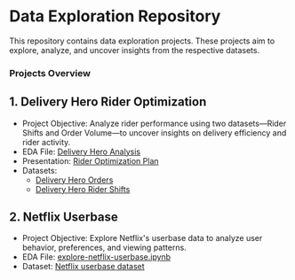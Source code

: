 Data Exploration Repository
===========

This repository contains data exploration projects. These projects aim to explore, analyze, and uncover insights from the respective datasets.

### Projects Overview

## 1. Delivery Hero Rider Optimization
- Project Objective: Analyze rider performance using two datasets—Rider Shifts and Order Volume—to uncover insights on delivery efficiency and rider activity.
- EDA File: [Delivery Hero Analysis](https://github.com/nourai29/data-exploration-python/blob/main/delivery-hero-eda/delivery-hero-analysis.md)
- Presentation: [Rider Optimization Plan](https://docs.google.com/presentation/d/1WxRKVFpFB-JqV0uu6G_vfIn92ISynmd1XSD3ZkQvDyU/edit#slide=id.g114fde2c076_0_256)
- Datasets:
  - [Delivery Hero Orders](https://github.com/nourai29/data-exploration-python/blob/main/delivery-hero-eda/delivery-hero-analysis.mddelivery_hero_orders_phl_2020.xlsx)
  - [Delivery Hero Rider Shifts](https://github.com/nourai29/data-exploration-python/blob/main/delivery-hero-eda/delivery-hero-analysis.mddelivery_hero_shifts_phl_2020.xlsx)
  
   
## 2. Netflix Userbase
- Project Objective: Explore Netflix's userbase data to analyze user behavior, preferences, and viewing patterns.
- EDA File: [explore-netflix-userbase.ipynb](https://github.com/nourai29/data-exploration-python/blob/main/netflix_eda/explore-netflix-userbase.ipynb)
- Dataset: [Netflix userbase dataset](https://github.com/nourai29/data-exploration-python/blob/main/netflix_eda/netflix-userbase.csv)

